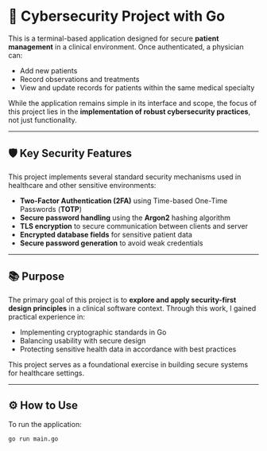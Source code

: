 # 🔐 Cybersecurity Project with Go

This is a terminal-based application designed for secure **patient management** in a clinical environment. Once authenticated, a physician can:

- Add new patients
- Record observations and treatments
- View and update records for patients within the same medical specialty

While the application remains simple in its interface and scope, the focus of this project lies in the **implementation of robust cybersecurity practices**, not just functionality.

---

## 🛡️ Key Security Features

This project implements several standard security mechanisms used in healthcare and other sensitive environments:

- **Two-Factor Authentication (2FA)** using Time-based One-Time Passwords (**TOTP**)  
- **Secure password handling** using the **Argon2** hashing algorithm  
- **TLS encryption** to secure communication between clients and server  
- **Encrypted database fields** for sensitive patient data  
- **Secure password generation** to avoid weak credentials

---

## 📚 Purpose

The primary goal of this project is to **explore and apply security-first design principles** in a clinical software context. Through this work, I gained practical experience in:

- Implementing cryptographic standards in Go
- Balancing usability with secure design
- Protecting sensitive health data in accordance with best practices

This project serves as a foundational exercise in building secure systems for healthcare settings.

---

## ⚙️ How to Use

To run the application:

```bash
go run main.go
